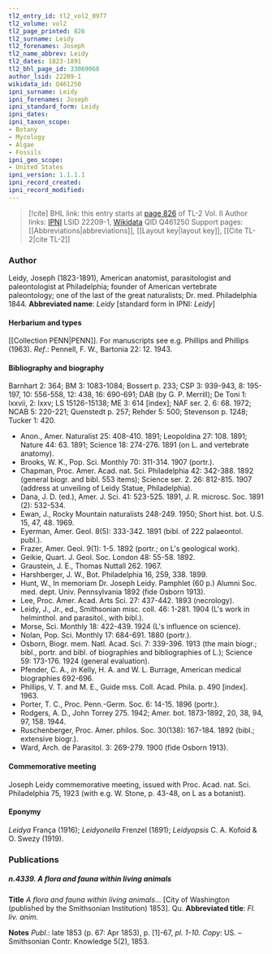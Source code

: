 ```yaml
---
tl2_entry_id: tl2_vol2_0977
tl2_volume: vol2
tl2_page_printed: 826
tl2_surname: Leidy
tl2_forenames: Joseph
tl2_name_abbrev: Leidy
tl2_dates: 1823-1891
tl2_bhl_page_id: 33069068
author_lsid: 22209-1
wikidata_id: Q461250
ipni_surname: Leidy
ipni_forenames: Joseph
ipni_standard_form: Leidy
ipni_dates: 
ipni_taxon_scope: 
- Botany
- Mycology
- Algae
- Fossils
ipni_geo_scope: 
- United States
ipni_version: 1.1.1.1
ipni_record_created: 
ipni_record_modified:
---
```


> [!cite] BHL link: this entry starts at [page 826](https://www.biodiversitylibrary.org/page/33069068) of TL-2 Vol. II
> Author links: [IPNI](https://www.ipni.org/a/22209-1) LSID 22209-1, [Wikidata](https://www.wikidata.org/wiki/Q461250) QID Q461250
> Support pages: [[Abbreviations|abbreviations]], [[Layout key|layout key]], [[Cite TL-2|cite TL-2]]

### Author

Leidy, Joseph (1823-1891), American anatomist, parasitologist and paleontologist at Philadelphia; founder of American vertebrate paleontology; one of the last of the great naturalists; Dr. med. Philadelphia 1844. 
**Abbreviated name**: *Leidy* \[standard form in IPNI: *Leidy*\]

#### Herbarium and types

[[Collection PENN|PENN]]. For manuscripts see e.g. Phillips and Phillips (1963).
*Ref*.: Pennell, F. W., Bartonia 22: 12. 1943.

#### Bibliography and biography

Barnhart 2: 364; BM 3: 1083-1084; Bossert p. 233; CSP 3: 939-943, 8: 195-197, 10: 556-558, 12: 438, 16: 690-691; DAB (by G. P. Merrill); De Toni 1: lxxvii, 2: lxxv; LS 15126-15138; ME 3: 614 \[index\]; NAF ser. 2. 6: 68. 1972; NCAB 5: 220-221; Quenstedt p. 257; Rehder 5: 500; Stevenson p. 1248; Tucker 1: 420.
- Anon., Amer. Naturalist 25: 408-410. 1891; Leopoldina 27: 108. 1891; Nature 44: 63. 1891; Science 18: 274-276. 1891 (on L. and vertebrate anatomy).
- Brooks, W. K., Pop. Sci. Monthly 70: 311-314. 1907 (portr.).
- Chapman, Proc. Amer. Acad. nat. Sci. Philadelphia 42: 342-388. 1892 (general biogr. and bibl. 553 items); Science ser. 2. 26: 812-815. 1907 (address at unveiling of Leidy Statue, Philadelphia).
- Dana, J. D. (ed.), Amer. J. Sci. 41: 523-525. 1891, J. R. microsc. Soc. 1891 (2): 532-534.
- Ewan, J., Rocky Mountain naturalists 248-249. 1950; Short hist. bot. U.S. 15, 47, 48. 1969.
- Eyerman, Amer. Geol. 8(5): 333-342. 1891 (bibl. of 222 palaeontol. publ.).
- Frazer, Amer. Geol. 9(1): 1-5. 1892 (portr.; on L's geological work).
- Geikie, Quart. J. Geol. Soc. London 48: 55-58. 1892.
- Graustein, J. E., Thomas Nuttall 262. 1967.
- Harshberger, J. W., Bot. Philadelphia 16, 259, 338. 1899.
- Hunt, W., In memoriam Dr. Joseph Leidy. Pamphlet (60 p.) Alumni Soc. med. dept. Univ. Pennsylvania 1892 (fide Osborn 1913).
- Lee, Proc. Amer. Acad. Arts Sci. 27: 437-442. 1893 (necrology).
- Leidy, J., Jr., ed., Smithsonian misc. coll. 46: 1-281. 1904 (L's work in helminthol. and parasitol., with bibl.).
- Morse, Sci. Monthly 18: 422-439. 1924 (L's influence on science).
- Nolan, Pop. Sci. Monthly 17: 684-691. 1880 (portr.).
- Osborn, Biogr. mem. Natl. Acad. Sci. 7: 339-396. 1913 (the main biogr.; bibl., portr. and bibl. of biographies and bibliographies of L.); Science 59: 173-176. 1924 (general evaluation).
- Pfender, C. A., *in* Kelly, H. A. and W. L. Burrage, American medical biographies 692-696.
- Phillips, V. T. and M. E., Guide mss. Coll. Acad. Phila. p. 490 \[index\]. 1963.
- Porter, T. C., Proc. Penn.-Germ. Soc. 6: 14-15. 1896 (portr.).
- Rodgers, A. D., John Torrey 275. 1942; Amer. bot. 1873-1892, 20, 38, 94, 97, 158. 1944.
- Ruschenberger, Proc. Amer. philos. Soc. 30(138): 167-184. 1892 (bibl.; extensive biogr.).
- Ward, Arch. de Parasitol. 3: 269-279. 1900 (fide Osborn 1913).

#### Commemorative meeting

Joseph Leidy commemorative meeting, issued with Proc. Acad. nat. Sci. Philadelphia 75, 1923 (with e.g. W. Stone, p. 43-48, on L as a botanist).

#### Eponymy

*Leidya* França (1916); *Leidyonella* Frenzel (1891); *Leidyopsis* C. A. Kofoid & O. Swezy (1919).

### Publications

##### n.4339. A flora and fauna within living animals

**Title**
*A flora and fauna within living animals*... \[City of Washington (published by the Smithsonian Institution) 1853\]. Qu.
**Abbreviated title**: *Fl. liv. anim.*

**Notes**
*Publ*.: late 1853 (p. 67: Apr 1853), p. \[1\]-67, *pl. 1-10.* *Copy*: US. – Smithsonian Contr. Knowledge 5(2), 1853.


